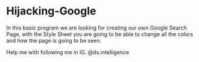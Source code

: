 # Hijacking-Google

In this basic program we are looking for creating our own Google Search Page,
with the Style Sheet you are going to be able to change all the colors and 
how the page is going to be seen.

Help me with following me in IG.
@ds.intelligence
